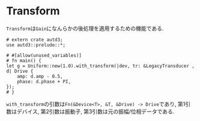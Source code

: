 # Transform

`Transform`は`Gain`になんらかの後処理を適用するための機能である.

```rust,edition2021
# extern crate autd3;
use autd3::prelude::*;

# #[allow(unused_variables)]
# fn main() {
let g = Uniform::new(1.0).with_transform(|dev, tr: &LegacyTransducer , d| Drive {
    amp: d.amp - 0.5,
    phase: d.phase + PI,
});
# }
```

`with_transform`の引数は`Fn(&Device<T>, &T, &Drive) -> Drive`であり, 第1引数はデバイス, 第2引数は振動子, 第3引数は元の振幅/位相データである.
